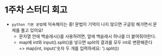 # 1주차 스터디 회고

- ```python 기본 문법```에 익숙해지는 중! 문법이 기억이 나지 않으면 구글링 해가면서 문제를 풀고 있어요!
  - 문자열 안에 백슬래시(\)를 사용하려면, 앞에 백슬래시 하나를 더 붙여줘야한다. 
  - map에 int와 input().split()을 넣으면 split의 결과를 모두 int로 변환해준다 => map(int, input('숫자 두 개를 입력하세요: ').split())

